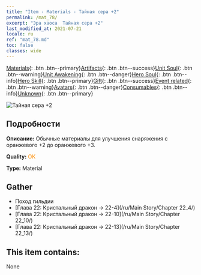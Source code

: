 ```yaml
---
title: "Item - Materials - Тайная сера +2"
permalink: /mat_78/
excerpt: "Эра хаоса  Тайная сера +2"
last_modified_at: 2021-07-21
locale: ru
ref: "mat_78.md"
toc: false
classes: wide
---
```

 [Materials](/ItemsRU/){: .btn .btn--primary}[Artifacts](/ItemsRU/Artifacts/){: .btn .btn--success}[Unit Soul](/ItemsRU/UnitSoul/){: .btn .btn--warning}[Unit Awakening](/ItemsRU/UnitAwakening/){: .btn .btn--danger}[Hero Soul](/ItemsRU/HeroSoul/){: .btn .btn--info}[Hero Skill](/ItemsRU/HeroSkill/){: .btn .btn--primary}[Gift](/ItemsRU/Gift/){: .btn .btn--success}[Event related](/ItemsRU/Events/){: .btn .btn--warning}[Avatars](/ItemsRU/Avatars/){: .btn .btn--danger}[Consumables](/ItemsRU/Consumables/){: .btn .btn--info}[Unknown](/ItemsRU/Unknown/){: .btn .btn--primary}

 ![Тайная сера +2](/images/t/i_cailiao_liuhuang3.png)

## Подробности
 **Описание:** Обычные материалы для улучшения снаряжения c оранжевого +2 до оранжевого +3.

 **Quality:** <span style="color: #FF8C00">OK</span>

 **Type:** Material

## Gather

*    Поход гильдии 
*    [Глава 22: Кристальный дракон -> 22-4](/ru/Main Story/Chapter 22_4/) 
*    [Глава 22: Кристальный дракон -> 22-10](/ru/Main Story/Chapter 22_10/) 
*    [Глава 22: Кристальный дракон -> 22-13](/ru/Main Story/Chapter 22_13/) 

## This item contains:

  None


